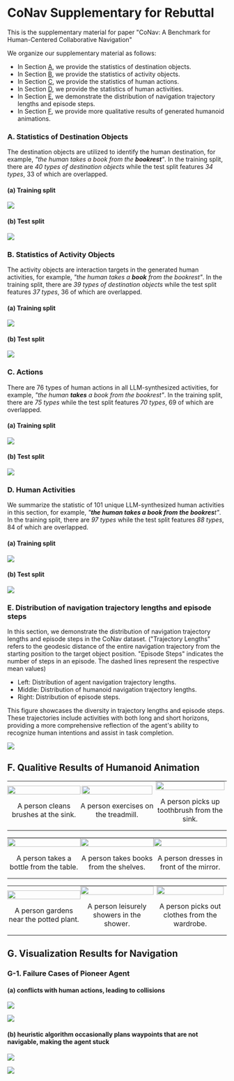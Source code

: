 # CoNav Supplementary for Rebuttal
This is the supplementary material for paper "CoNav: A Benchmark for Human-Centered Collaborative Navigation"

We organize our supplementary material as follows:
- In Section [A](#jump-A), we provide the statistics of destination objects.
- In Section [B](#jump-B), we provide the statistics of activity objects.
- In Section [C](#jump-C), we provide the statistics of human actions.
- In Section [D](#jump-D), we provide the statistics of human activities.
- In Section [E](#jump-E), we demonstrate the distribution of navigation trajectory lengths and episode steps.
- In Section [F](#jump-F), we provide more qualitative results of generated humanoid animations.

<!-- ## 1. Statistics of CoNav Dataset -->
### A. Statistics of Destination Objects
<span id="jump-A"></span>

The destination objects are utilized to identify the human destination, for example, *"the human takes a book from the **bookrest**"*. In the training split, there are *40 types of destination objects* while the test split features *34 types*, 33 of which are overlapped. 
<!-- In each scene, we select multiple navigable destination objects to construct destination object set $\mathbf{O}_D$. Then we instruct the LLM to pick a destination object and generate an activity that make sense. -->


#### (a) Training split

<!-- Bar chart depicting the count of *destination objects* in the training set -->

![](figs/destination_object_bar_chart_train.png)

#### (b) Test split

<!-- Bar chart depicting the count of *destination objects* in the test set -->

![](figs/destination_object_bar_chart_test.png)

### B. Statistics of Activity Objects
<span id="jump-B"></span>

The activity objects are interaction targets in the generated human activities, for example, *"the human takes a **book** from the bookrest"*. In the training split, there are *39 types of destination objects* while the test split features *37 types*, 36 of which are overlapped.
<!-- There are *40 objects in activities* within our dataset, which is parsed from LLM-generated data. -->

#### (a) Training split

<!-- Bar chart depicting the count of *objects in activities* within the training set -->

![](figs/grasp_object_bar_chart_train.png)

#### (b) Test split

<!-- Bar chart depicting the count of *objects in activities* within the test set -->

![](figs/grasp_object_bar_chart_test.png)

### C. Actions
<span id="jump-C"></span>

There are 76 types of human actions in all LLM-synthesized activities, for example, *"the human **takes** a book from the bookrest"*. In the training split, there are *75 types* while the test split features *70 types*, 69 of which are overlapped.
<!-- *76 actions* in our dataset are entirely generated by LLM, which covers various aspects of human life and demonstrates the diversity of action types in our dataset. -->

#### (a) Training split

<!-- Bar chart depicting the count of *action* within the training set -->

![](figs/action_bar_chart_train.png)

#### (b) Test split

<!-- Bar chart depicting the count of *action* within the test set -->

![](figs/action_bar_chart_test.png)

### D. Human Activities
<span id="jump-D"></span>

We summarize the statistic of 101 unique LLM-synthesized human activities in this section, for example, *"**the human takes a book from the bookres**t"*. In the training split, there are *97 types* while the test split features *88 types*, 84 of which are overlapped.
<!-- There are *108 intentions* in our dataset, which is the second-stage activity and is intention-related with first-stage activity. -->

#### (a) Training split

<!-- Bar chart depicting the count of *intention* within the training set -->

![](figs/intention_bar_chart_train.png)

#### (b) Test split

<!-- Bar chart depicting the count of *intention* within the test set -->

![](figs/intention_bar_chart_test.png)

### E. Distribution of navigation trajectory lengths and episode steps
<span id="jump-E"></span>

In this section, we demonstrate the distribution of navigation trajectory lengths and episode steps in the CoNav dataset. ("Trajectory Lengths" refers to the geodesic distance of the entire navigation trajectory from the starting position to the target object position. "Episode Steps" indicates the number of steps in an episode. The dashed lines represent the respective mean values)
- Left: Distribution of agent navigation trajectory lengths. 
- Middle: Distribution of humanoid navigation trajectory lengths. 
- Right: Distribution of episode steps. 

This figure showcases the diversity in trajectory lengths and episode steps. These trajectories include activities with both long and short horizons, providing a more comprehensive reflection of the agent's ability to recognize human intentions and assist in task completion.

![](figs/distribution.png)

## F. Qualitive Results of Humanoid Animation
<span id="jump-F"></span>

<!-- <div style="text-align: center;">

  <div style="display: inline-block; width: 30%; margin: 0 1%;">
    <img src="figs/a_person_cleans_brushes_at_the_sink.png" style="width: 100%;">
    <p>A person cleans brushes at the sink.</p>
  </div>
  <div style="display: inline-block; width: 30%; margin: 0 1%;">
    <img src="figs/a_person_exercises_on_the_treadmill.png" style="width: 100%;">
    <p>A person exercises on the treadmill.</p>
  </div>
  <div style="display: inline-block; width: 30%; margin: 0 1%;">
    <img src="figs/a_person_picks_up_a_toothbrush_from_the_sink.png" style="width: 100%;">
    <p>A person picks up a toothbrush from the sink.</p>
  </div>
</div>

<div style="text-align: center;">
  <div style="display: inline-block; width: 30%; margin: 0 1%;">
    <img src="figs/a_person_takes_a_water_bottle_from_the_table.png" style="width: 100%;">
    <p>A person takes a water bottle from the table.</p>
  </div>
  <div style="display: inline-block; width: 30%; margin: 0 1%;">
    <img src="figs/a_person_takes_books_from_the_shelves.png" style="width: 100%;">
    <p>A person takes books from the shelves.</p>
  </div>
  <div style="display: inline-block; width: 30%; margin: 0 1%;">
    <img src="figs/a_person_dresses_in_front_of_the_mirror.png" style="width: 100%;">
    <p>A person dresses in front of the mirror.</p>
  </div>
</div>

<div style="text-align: center;">
  <div style="display: inline-block; width: 30%; margin: 0 1%;">
    <img src="figs/a_person_gardens_near_the_potted_plant.png" style="width: 100%;">
    <p>A person gardens near the potted plant.</p>
  </div>
  <div style="display: inline-block; width: 30%; margin: 0 1%;">
    <img src="figs/a_person_showers_in_the_shower.png" style="width: 100%;">
    <p>A person showers in the shower.</p>
  </div>
  <div style="display: inline-block; width: 30%; margin: 0 1%;">
    <img src="figs/a person picks out clothes from the wardrobe.png" style="width: 100%;">
    <p>A person picks out clothes from the wardrobe.</p>
  </div>
</div> -->

<table style="width: 100%; text-align: center;">
  <tr>
    <td style="width: 30%; padding: 0 0%;">
      <img src="figs/a_person_cleans_brushes_at_the_sink.png" style="width: 100%;">
      <p>A person cleans brushes at the sink.</p>
    </td>
    <td style="width: 30%; padding: 0 0%;">
      <img src="figs/a_person_exercises_on_the_treadmill.png" style="width: 98%;">
      <p>A person exercises on the treadmill.</p>
    </td>
    <td style="width: 30%; padding: 0 0%;">
      <img src="figs/a_person_picks_up_a_toothbrush_from_the_sink.png" style="width: 97%;">
      <p>A person picks up toothbrush from the sink.</p>
    </td>
  </tr>
</table>

<table style="width: 100%; text-align: center;">
  <tr>
    <td style="width: 30%; padding: 0 0%;">
      <img src="figs/a_person_takes_a_water_bottle_from_the_table.png" style="width: 100%;">
      <p>A person takes a bottle from the table.</p>
    </td>
    <td style="width: 30%; padding: 0 0%;">
      <img src="figs/a_person_takes_books_from_the_shelves.png" style="width: 100%;">
      <p>A person takes books from the shelves.</p>
    </td>
    <td style="width: 30%; padding: 0 0%;">
      <img src="figs/a_person_dresses_in_front_of_the_mirror.png" style="width: 100%;">
      <p>A person dresses in front of the mirror.</p>
    </td>
  </tr>
</table>

<table style="width: 100%; text-align: center;">
  <tr>
    <td style="width: 30%; padding: 0 0%;">
      <img src="figs/a_person_gardens_near_the_potted_plant.png" style="width: 100%;">
      <p>A person gardens near the potted plant.</p>
    </td>
    <td style="width: 30%; padding: 0 0%;">
      <img src="figs/a_person_showers_in_the_shower.png" style="width: 100%;">
      <p>A person leisurely showers in the shower.</p>
    </td>
    <td style="width: 30%; padding: 0 0%;">
      <img src="figs/a person picks out clothes from the wardrobe.png" style="width: 96%;">
      <p>A person picks out clothes from the wardrobe.</p>
    </td>
  </tr>
</table>



## G. Visualization Results for Navigation
<span id="jump-F"></span>

### G-1. Failure Cases of Pioneer Agent

#### (a) conflicts with human actions, leading to collisions

![](figs/pioneer_agent_collision_1.png)

![](figs/pioneer_agent_collision_2.png)

#### (b) heuristic algorithm occasionally plans waypoints that are not navigable, making the agent stuck

![](figs/pioneer_agent_stuck_1.png)

![](figs/pioneer_agent_stuck_2.png)